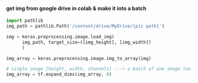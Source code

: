 #### get img from google drive in colab & make it into a batch

```python
import pathlib
img_path = pathlib.Path('/content/drive/MyDrive/[pic path]')

img = keras.preprocessing.image.load_img(
      img_path, target_size=([img_height], [img_width])
      )

img_array = keras.preprocessing.image.img_to_array(img)

# single image [height, width, channels] ---> a batch of one image (ex. [1, height, width, channels])
img_array = tf.expand_dims(img_array, 0)
```
